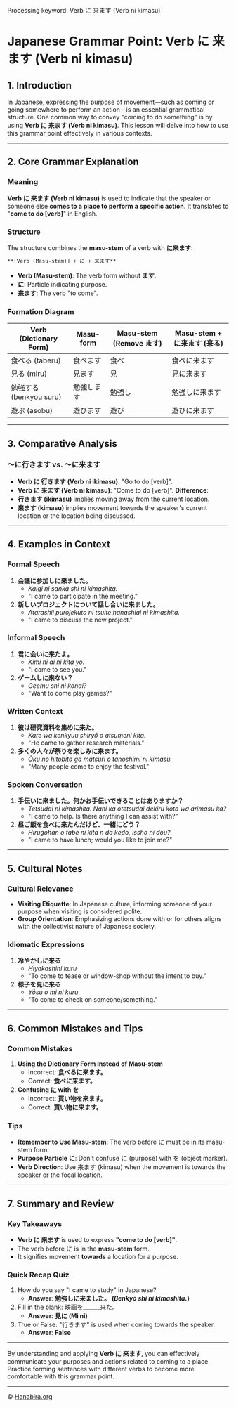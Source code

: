 Processing keyword: Verb に 来ます (Verb ni kimasu)
# Japanese Grammar Point: Verb に 来ます (Verb ni kimasu)

## 1. Introduction
In Japanese, expressing the purpose of movement—such as coming or going somewhere to perform an action—is an essential grammatical structure. One common way to convey "coming to do something" is by using **Verb に 来ます (Verb ni kimasu)**. This lesson will delve into how to use this grammar point effectively in various contexts.

---
## 2. Core Grammar Explanation
### Meaning
**Verb に 来ます (Verb ni kimasu)** is used to indicate that the speaker or someone else **comes to a place to perform a specific action**. It translates to "**come to do [verb]**" in English.
### Structure
The structure combines the **masu-stem** of a verb with **に来ます**:
```markdown
**[Verb (Masu-stem)] + に + 来ます**
```
- **Verb (Masu-stem)**: The verb form without **ます**.
- **に**: Particle indicating purpose.
- **来ます**: The verb "to come".
### Formation Diagram
| Verb (Dictionary Form) | Masu-form | Masu-stem (Remove ます) | Masu-stem + に来ます (来る) |
|------------------------|-----------|------------------------|----------------------------|
| 食べる (taberu)         | 食べます   | 食べ                   | 食べに来ます               |
| 見る (miru)             | 見ます     | 見                     | 見に来ます                 |
| 勉強する (benkyou suru) | 勉強します | 勉強し                 | 勉強しに来ます             |
| 遊ぶ (asobu)           | 遊びます   | 遊び                   | 遊びに来ます               |
---
## 3. Comparative Analysis
### ～に行きます vs. ～に来ます
- **Verb に 行きます (Verb ni ikimasu)**: "Go to do [verb]".
- **Verb に 来ます (Verb ni kimasu)**: "Come to do [verb]".
**Difference**:
- **行きます (ikimasu)** implies moving away from the current location.
- **来ます (kimasu)** implies movement towards the speaker's current location or the location being discussed.
---
## 4. Examples in Context
### Formal Speech
1. **会議に参加しに来ました。**
   - *Kaigi ni sanka shi ni kimashita.*
   - "I came to participate in the meeting."
2. **新しいプロジェクトについて話し合いに来ました。**
   - *Atarashii purojekuto ni tsuite hanashiai ni kimashita.*
   - "I came to discuss the new project."
### Informal Speech
1. **君に会いに来たよ。**
   - *Kimi ni ai ni kita yo.*
   - "I came to see you."
2. **ゲームしに来ない？**
   - *Geemu shi ni konai?*
   - "Want to come play games?"
### Written Context
1. **彼は研究資料を集めに来た。**
   - *Kare wa kenkyuu shiryō o atsumeni kita.*
   - "He came to gather research materials."
2. **多くの人々が祭りを楽しみに来ます。**
   - *Ōku no hitobito ga matsuri o tanoshimi ni kimasu.*
   - "Many people come to enjoy the festival."
### Spoken Conversation
1. **手伝いに来ました。何かお手伝いできることはありますか？**
   - *Tetsudai ni kimashita. Nani ka otetsudai dekiru koto wa arimasu ka?*
   - "I came to help. Is there anything I can assist with?"
2. **昼ご飯を食べに来たんだけど、一緒にどう？**
   - *Hirugohan o tabe ni kita n da kedo, issho ni dou?*
   - "I came to have lunch; would you like to join me?"
---
## 5. Cultural Notes
### Cultural Relevance
- **Visiting Etiquette**: In Japanese culture, informing someone of your purpose when visiting is considered polite.
- **Group Orientation**: Emphasizing actions done with or for others aligns with the collectivist nature of Japanese society.
### Idiomatic Expressions
1. **冷やかしに来る**
   - *Hiyakashini kuru*
   - "To come to tease or window-shop without the intent to buy."
2. **様子を見に来る**
   - *Yōsu o mi ni kuru*
   - "To come to check on someone/something."
---
## 6. Common Mistakes and Tips
### Common Mistakes
1. **Using the Dictionary Form Instead of Masu-stem**
   - Incorrect: **食べるに来ます。**
   - Correct: **食べに来ます。**
2. **Confusing に with を**
   - Incorrect: **買い物を来ます。**
   - Correct: **買い物に来ます。**
### Tips
- **Remember to Use Masu-stem**: The verb before に must be in its masu-stem form.
- **Purpose Particle に**: Don't confuse に (purpose) with を (object marker).
- **Verb Direction**: Use 来ます (kimasu) when the movement is towards the speaker or the focal location.
---
## 7. Summary and Review
### Key Takeaways
- **Verb に 来ます** is used to express **"come to do [verb]"**.
- The verb before に is in the **masu-stem** form.
- It signifies movement **towards** a location for a purpose.
### Quick Recap Quiz
1. How do you say "I came to study" in Japanese?
   - **Answer**: **勉強しに来ました。 (*Benkyō shi ni kimashita.*)**
2. Fill in the blank: 映画を______来た。
   - **Answer**: **見に (Mi ni)**
3. True or False: "行きます" is used when coming towards the speaker.
   - **Answer**: **False**
---
By understanding and applying **Verb に 来ます**, you can effectively communicate your purposes and actions related to coming to a place. Practice forming sentences with different verbs to become more comfortable with this grammar point.


---

© [Hanabira.org](https://hanabira.org)
